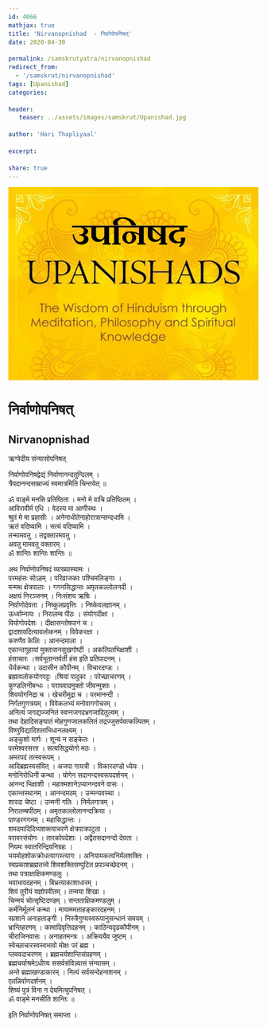 ```yaml
---    
id: 4066    
mathjax: true    
title: 'Nirvanopnishad  - निर्वाणोपनिषत्'    
date: 2020-04-30    

permalink: /samskrutyatra/nirvanopnishad
redirect_from: 
  - '/samskrut/nirvanopnishad'
tags: [Upanishad]    
categories:    
    
header:    
   teaser: ../assets/images/samskrut/Upanishad.jpg    
    
author: 'Hari Thapliyaal'    
    
excerpt:    
    
share: true    
---    
```

    
![](../assets/images/samskrut/Upanishad.jpg)    
    
#  निर्वाणोपनिषत्    
## Nirvanopnishad    
    
ऋग्वेदीय संन्यासोपनिषत्    
    
निर्वाणोपनिषद्वेद्यं निर्वाणानन्दतुन्दिलम् ।    
त्रैपदानन्दसाम्राज्यं स्वमात्रमिति चिन्तयेत् ॥    
    
ॐ वाङ्मे मनसि प्रतिष्ठिता । मनो मे वाचि प्रतिष्ठितम् ।    
आविरावीर्म एधि । वेदस्य मा आणीस्थः ।    
श्रुतं मे मा प्रहासीः । अनेनाधीतेनाहोरात्रान्सन्दधामि ।    
ऋतं वदिष्यामि । सत्यं वदिष्यामि ।    
तन्मामवतु । तद्वक्तारमवतु ।    
अवतु मामवतु वक्तारम् ।    
ॐ शान्तिः  शान्तिः  शान्तिः ॥    
    
अथ निर्वाणोपनिषदं व्याख्यास्यामः ।    
परमहंसः सोऽहम् । परिव्राजकाः पश्चिमलिङ्गाः ।    
मन्मथ क्षेत्रपालाः । गगनसिद्धान्तः अमृतकल्लोलनदी ।    
अक्षयं निरञ्जनम् । निःसंशय ऋषिः ।    
निर्वाणोदेवता । निष्कुलप्रवृत्तिः । निष्केवलज्ञानम् ।    
ऊर्ध्वाम्नायः । निरालम्ब पीठः । संयोगदीक्षा ।    
वियोगोपदेशः । दीक्षासन्तोषपानं च ।    
द्वादशावदित्यावलोकनम् । विवेकरक्षा ।    
करुणैव केलिः । आनन्दमाला ।    
एकान्तगुहायां मुक्तासनसुखगोष्टी । अकल्पितभिक्षाशी ।    
हंसाचारः ।सर्वभूतान्तर्वर्ती हंस इति प्रतिपादनम् ।    
धैर्यकन्था । उदासीन कौपीनम् । विचारदण्डः ।    
ब्रह्मावलोकयोगपट्टः ।श्रियां पादुका । परेच्छाचरणम् ।    
कुण्डलिनीबन्धः । परापवादमुक्तो जीवन्मुक्तः ।    
शिवयोगनिद्रा च । खेचरीमुद्रा च । परमानन्दी ।    
निर्गतगुणत्रयम् । विवेकलभ्यं मनोवागगोचरम् ।    
अनित्यं जगद्यज्जनितं स्वप्नजगदभ्रगजादितुल्यम् ।    
तथा देहादिसङ्घातं मोहगुणजालकलितं तद्रज्जुसर्पवत्कल्पितम् ।    
विष्णुविद्यादिशताभिधानलक्ष्यम् ।    
अङ्कुशो मार्गः । शून्यं न सङ्केतः ।    
परमेश्वरसत्ता । सत्यसिद्धयोगो मठः ।    
अमरपदं तत्स्वरूपम् ।    
आदिब्रह्मस्वसंवित् । अजपा गायत्री । विकारदण्डो ध्येयः ।    
मनोनिरोधिनी कन्था । योगेन सदानन्दस्वरूपदर्शनम् ।    
आनन्द भिक्षाशी । महाश्मशानेऽप्यानन्दवने वासः ।    
एकान्तस्थानम् । आनन्दमठम् । उन्मन्यवस्था ।    
शारदा चेष्टा । उन्मनी गतिः । निर्मलगात्रम् ।    
निरालम्बपीठम् । अमृतकल्लोलानन्दक्रिया ।    
पाण्डरगगनम् । महासिद्धान्तः ।    
शमदमादिदिव्यशक्त्याचरणे क्षेत्रपात्रपटुता ।    
परावरसंयोगः । तारकोपदेशाः । अद्वैतसदानन्दो देवता ।    
नियमः स्वातरिन्द्रियनिग्रहः ।    
भयमोहशोकक्रोधत्यागस्त्यागः । अनियामकत्वनिर्मलशक्तिः ।    
स्वप्रकाशब्रह्मतत्त्वे शिवशक्तिसम्पुटित प्रपञ्चच्छेदनम् ।    
तथा पत्राक्षाक्षिकमण्डलुः ।    
भवाभावदहनम् । बिभ्रत्याकाशाधारम् ।    
शिवं तुरीयं यज्ञोपवीतम् । तन्मया शिखा ।    
चिन्मयं चोत्सृष्टिदण्डम् । सन्तताक्षिकमण्डलुम् ।    
कर्मनिर्मूलनं कन्था । मायाममताहङ्कारदहनम् ।    
स्प्रशाने अनाहताङ्गी । निस्त्रैगुण्यस्वरूपानुसन्धानं समयम् ।    
भ्रान्तिहरणम् । कामादिवृत्तिदहनम् । काठिन्यदृढकौपीनम् ।    
चीराजिनवासः । अनाहतमन्त्रः । अक्रिययैव जुष्टम् ।    
स्वेच्छाचारस्वस्वभावो मोक्षः परं ब्रह्म ।    
प्लववदाचरणम् । ब्रह्मचर्यशान्तिसंग्रहणम् ।    
ब्रह्मचर्याश्रमेऽधीत्य ससर्वसंविन्न्यासं संन्यासम् ।    
अन्ते ब्रह्माखण्डाकारम् । नित्यं सर्वसन्देहनाशनम् ।    
एतन्निर्वाणदर्शनम् ।    
शिष्यं पुत्रं विना न देयमित्युपनिषत् ।    
ॐ वाङ्मे मनसीति शान्तिः ॥    
    
इति निर्वाणोपनिषत् समाप्ता ।    
    

